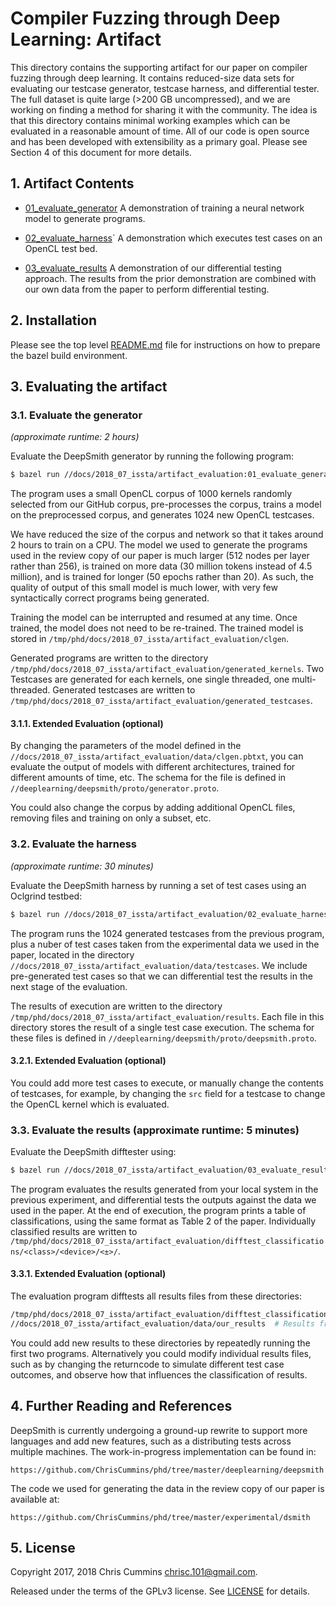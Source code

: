 # Compiler Fuzzing through Deep Learning: Artifact

This directory contains the supporting artifact for our paper on compiler
fuzzing through deep learning. It contains reduced-size data sets for evaluating
our testcase generator, testcase harness, and differential tester. The full
dataset is quite large (>200 GB uncompressed), and we are working on finding a
method for sharing it with the community. The idea is that this directory
contains minimal working examples which can be evaluated in a reasonable amount
of time. All of our code is open source and has been developed with
extensibility as a primary goal. Please see Section 4 of this document for
more details.


## 1. Artifact Contents

 * [01_evaluate_generator](01_evaluate_generator.py) A demonstration of training
   a neural network model to generate programs.

 * [02_evaluate_harness](02_evaluate_harness.py)` A demonstration which executes
   test cases on an OpenCL test bed.

 * [03_evaluate_results](03_evaluate_results.py) A demonstration of our 
   differential testing approach. The results from the prior demonstration are 
   combined with our own data from the paper to perform differential testing.


## 2. Installation

Please see the top level [README.md](/README.md) file for instructions on how 
to prepare the bazel build environment.


## 3. Evaluating the artifact


### 3.1. Evaluate the generator
*(approximate runtime: 2 hours)*

Evaluate the DeepSmith generator by running the following program:

```sh
$ bazel run //docs/2018_07_issta/artifact_evaluation:01_evaluate_generator
```

The program uses a small OpenCL corpus of 1000 kernels randomly selected
from our GitHub corpus, pre-processes the corpus, trains a model on the
preprocessed corpus, and generates 1024 new OpenCL testcases.

We have reduced the size of the corpus and network so that it takes around 2
hours to train on a CPU. The model we used to generate the programs used in the
review copy of our paper is much larger (512 nodes per layer rather than 256), 
is trained on more data (30 million tokens instead of 4.5 million), and is 
trained for longer (50 epochs rather than 20). As such, the quality of output
of this small model is much lower, with very few syntactically correct programs
being generated. 

Training the model can be interrupted and resumed at any time. Once trained, the
model does not need to be re-trained. The trained model is stored in 
`/tmp/phd/docs/2018_07_issta/artifact_evaluation/clgen`.

Generated programs are written to the
directory `/tmp/phd/docs/2018_07_issta/artifact_evaluation/generated_kernels`. 
Two Testcases are generated for each kernels, one single threaded, one 
multi-threaded. Generated testcases are written to
`/tmp/phd/docs/2018_07_issta/artifact_evaluation/generated_testcases`.

#### 3.1.1. Extended Evaluation (optional)

By changing the parameters of the model defined in the
`//docs/2018_07_issta/artifact_evaluation/data/clgen.pbtxt`, you can evaluate
the output of models with different architectures, trained for different amounts
of time, etc. The schema for the file is defined in
`//deeplearning/deepsmith/proto/generator.proto`.

You could also change the corpus by adding additional OpenCL files, removing
files and training on only a subset, etc.


### 3.2. Evaluate the harness
*(approximate runtime: 30 minutes)*


Evaluate the DeepSmith harness by running a set of test cases using an 
Oclgrind testbed:

```sh
$ bazel run //docs/2018_07_issta/artifact_evaluation/02_evaluate_harness
```

The program runs the 1024 generated testcases from the previous program, plus
a nuber of test cases taken from the experimental data we used in the paper, 
located in the directory 
`//docs/2018_07_issta/artifact_evaluation/data/testcases`. We include 
pre-generated test cases so that we can differential test the results in the
next stage of the evaluation.

The results of execution are written to the directory
`/tmp/phd/docs/2018_07_issta/artifact_evaluation/results`. Each file in this
directory stores the result of a single test case execution. The schema for
these files is defined in `//deeplearning/deepsmith/proto/deepsmith.proto`.


#### 3.2.1. Extended Evaluation (optional)

You could add more test cases to execute, or manually change the contents of
testcases, for example, by changing the `src` field for a testcase to change
the OpenCL kernel which is evaluated.


### 3.3. Evaluate the results (approximate runtime: 5 minutes)

Evaluate the DeepSmith difftester using:

```sh
$ bazel run //docs/2018_07_issta/artifact_evaluation/03_evaluate_results
```

The program evaluates the results generated from your local system in the
previous experiment, and differential tests the outputs against the data we
used in the paper. At the end of execution, the program prints a table of
classifications, using the same format as Table 2 of the paper. Individually
classified results are written to
`/tmp/phd/docs/2018_07_issta/artifact_evaluation/difftest_classifications/<class>/<device>/<±>/`.


#### 3.3.1. Extended Evaluation (optional)

The evaluation program difftests all results files from these directories:

```sh
/tmp/phd/docs/2018_07_issta/artifact_evaluation/difftest_classifications  # Results from your system
//docs/2018_07_issta/artifact_evaluation/data/our_results  # Results from our machines
```

You could add new results to these directories by repeatedly running the first
two programs. Alternatively you could modify individual results files, such as 
by changing the returncode to simulate different test case outcomes, and 
observe how that influences the classification of results.


## 4. Further Reading and References

DeepSmith is currently undergoing a ground-up rewrite to support more languages
and add new features, such as a distributing tests across multiple machines.
The work-in-progress implementation can be found in:

    https://github.com/ChrisCummins/phd/tree/master/deeplearning/deepsmith

The code we used for generating the data in the review copy of our paper is
available at:

    https://github.com/ChrisCummins/phd/tree/master/experimental/dsmith


## 5. License

Copyright 2017, 2018 Chris Cummins <chrisc.101@gmail.com>.

Released under the terms of the GPLv3 license. See
[LICENSE](/docs/2018_07_issta/artifact_evaluation/LICENSE) for details.
